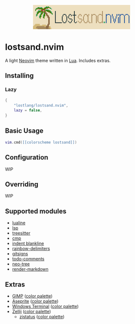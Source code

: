 <div align="center">
    <img src="./src/lostsand.gif" height="80px">
</div>

# lostsand.nvim

A light [Neovim](https://github.com/neovim/neovim) theme written in [Lua](https://www.lua.org/). Includes extras.

## Installing

### Lazy

```lua
{
    "lostlang/lostsand.nvim",
    lazy = false,
}
```

## Basic Usage

```lua
vim.cmd([[colorscheme lostsand]])
```

## Configuration

WIP

## Overriding

WIP

## Supported modules

- [lualine](https://github.com/nvim-lualine/lualine.nvim)
- [lsp](https://github.com/neovim/nvim-lspconfig)
- [treesitter](https://github.com/nvim-treesitter/nvim-treesitter)
- [cmp](https://github.com/hrsh7th/nvim-cmp)
- [indent blankline](https://github.com/lukas-reineke/indent-blankline.nvim)
- [rainbow-delimiters](https://github.com/hiphish/rainbow-delimiters.nvim)
- [gitsigns](https://github.com/lewis6991/gitsigns.nvim)
- [todo-comments](https://github.com/folke/todo-comments.nvim)
- [neo-tree](https://github.com/nvim-neo-tree/neo-tree.nvim)
- [render-markdown](https://github.com/MeanderingProgrammer/render-markdown.nvim)

## Extras

- [GIMP](https://www.gimp.org/) ([color palette](extras/aseprite/lostsand.gpl))
- [Aseprite](https://www.aseprite.org/) ([color palette](extras/aseprite/))
- [Windows Terminal](https://apps.microsoft.com/detail/9n0dx20hk701) ([color palette](extras/windows_term/lostsand.json))
- [Zellij](https://zellij.dev/) ([color palette](extras//zellij/lostsand.kdl))
  - [zjstatus](https://github.com/dj95/zjstatus) ([color palette](extras//zellij/lostsand.kdl))

